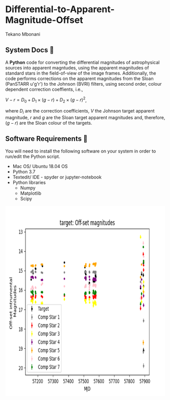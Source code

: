 # Differential-to-Apparent-Magnitude-Offset
Tekano Mbonani

## System Docs 📃
A **Python** code for converting the differential magnitudes of astrophysical sources into apparent magntudes, using the apparent magnitudes of standard stars in the field-of-view of the image frames. Additionally, the code performs corrections on the apparent magnitudes from the Sloan (PanSTARR u'g'r') to the Johnson (BVRI) filters, using second order, colour dependent correction coeffients, i.e.,

$V - r = D_{0} + D_{1} \times \left( g - r \right) + D_{2} \times \left( g - r \right)^{2}$,

where $D_{i}$ are the correction coefficients, $V$ the Johnson target apparent magnitude, $r$ and $g$ are the Sloan target apparent magnitudes and, therefore, $(g - r)$ are the Sloan colour of the targets.
## Software Requirements 🔌
You will need to install the following software on your system in order to run/edit the Python script.
* Mac OS/ Ubuntu 18.04 OS
* Python 3.7
* Textedit/ IDE - spyder or jupyter-notebook
* Python libraries
  * Numpy
  * Matplotlib
  * Scipy
<p align="center">
  <img align="center" width="700" height="600" src="https://github.com/T3kan0/Differential-to-Apparent-Magnitude-Offset/blob/main/off_set_apparent.png">
</p>
